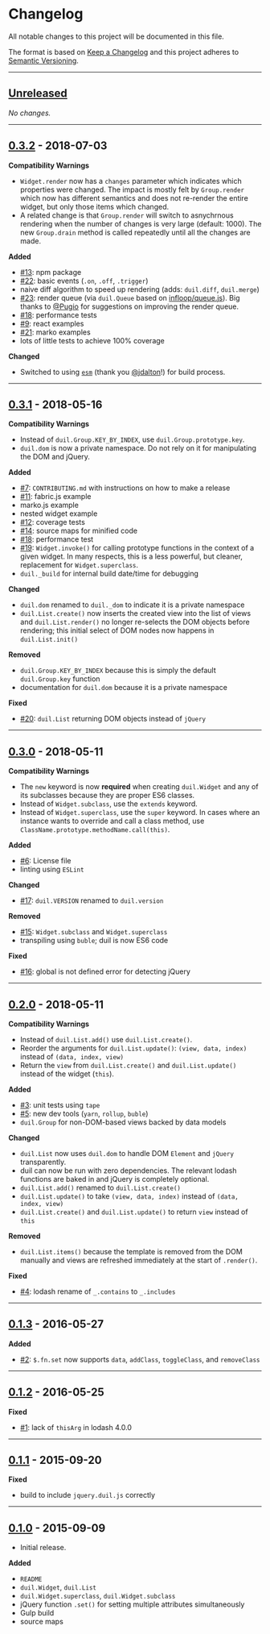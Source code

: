 # Changelog
All notable changes to this project will be documented in this file.

The format is based on [Keep a Changelog] and this project adheres to [Semantic Versioning].

[Keep a Changelog]: http://keepachangelog.com/en/1.0.0/
[Semantic Versioning]: http://semver.org/spec/v2.0.0.html

---
[Unreleased]: https://github.com/metaist/duil.js/compare/0.3.2...HEAD
## [Unreleased]
_No changes._

---
[#9]: https://github.com/metaist/duil.js/issues/9
[#13]: https://github.com/metaist/duil.js/issues/13
[#18]: https://github.com/metaist/duil.js/issues/18
[#21]: https://github.com/metaist/duil.js/issues/21
[#22]: https://github.com/metaist/duil.js/issues/22
[#23]: https://github.com/metaist/duil.js/issues/23
[0.3.2]: https://github.com/metaist/duil.js/compare/0.3.1...0.3.2
## [0.3.2] - 2018-07-03
**Compatibility Warnings**
- `Widget.render` now has a `changes` parameter which indicates which properties were changed. The impact is mostly felt by `Group.render` which now has different semantics and does not re-render the entire widget, but only those items which changed.
- A related change is that `Group.render` will switch to asnychrnous rendering when the number of changes is very large (default: 1000). The new `Group.drain` method is called repeatedly until all the changes are made.

**Added**
- [#13]: npm package
- [#22]: basic events (`.on`, `.off`, `.trigger`)
- naive diff algorithm to speed up rendering (adds: `duil.diff`, `duil.merge`)
- [#23]: render queue (via `duil.Queue` based on [infloop/queue.js](https://gist.github.com/infloop/8469659)). Big thanks to [@Pugio](https://github.com/Pugio) for suggestions on improving the render queue.
- [#18]: performance tests
- [#9]: react examples
- [#21]: marko examples
- lots of little tests to achieve 100% coverage

**Changed**
- Switched to using [`esm`](https://github.com/standard-things/esm) (thank you [@jdalton](https://github.com/jdalton)!) for build process.

---
[#7]: https://github.com/metaist/duil.js/issues/7
[#11]: https://github.com/metaist/duil.js/issues/11
[#13]: https://github.com/metaist/duil.js/issues/13
[#14]: https://github.com/metaist/duil.js/issues/14
[#12]: https://github.com/metaist/duil.js/issues/12
[#18]: https://github.com/metaist/duil.js/issues/18
[#19]: https://github.com/metaist/duil.js/issues/19
[#20]: https://github.com/metaist/duil.js/issues/20
[0.3.1]: https://github.com/metaist/duil.js/compare/0.3.0...0.3.1
## [0.3.1] - 2018-05-16
**Compatibility Warnings**
- Instead of `duil.Group.KEY_BY_INDEX`, use `duil.Group.prototype.key`.
- `duil.dom` is now a private namespace. Do not rely on it for manipulating the DOM and jQuery.

**Added**
- [#7]: `CONTRIBUTING.md` with instructions on how to make a release
- [#11]: fabric.js example
- marko.js example
- nested widget example
- [#12]: coverage tests
- [#14]: source maps for minified code
- [#18]: performance test
- [#19]: `Widget.invoke()` for calling prototype functions in the context of a given widget. In many respects, this is a less powerful, but cleaner, replacement for `Widget.superclass`.
- `duil._build` for internal build date/time for debugging

**Changed**
- `duil.dom` renamed to `duil._dom` to indicate it is a private namespace
- `duil.List.create()` now inserts the created view into the list of views and `duil.List.render()` no longer re-selects the DOM objects before rendering; this initial select of DOM nodes now happens in `duil.List.init()`

**Removed**
- `duil.Group.KEY_BY_INDEX` because this is simply the default `duil.Group.key` function
- documentation for `duil.dom` because it is a private namespace

**Fixed**
- [#20]: `duil.List` returning DOM objects instead of `jQuery`

---
[#6]: https://github.com/metaist/duil.js/issues/6
[#15]: https://github.com/metaist/duil.js/issues/15
[#16]: https://github.com/metaist/duil.js/issues/16
[#17]: https://github.com/metaist/duil.js/issues/17
[0.3.0]: https://github.com/metaist/duil.js/compare/0.2.0...0.3.0
## [0.3.0] - 2018-05-11
**Compatibility Warnings**
- The `new` keyword is now **required** when creating `duil.Widget` and any of its subclasses because they are proper ES6 classes.
- Instead of `Widget.subclass`, use the `extends` keyword.
- Instead of `Widget.superclass`, use the `super` keyword. In cases where an instance wants to override and call a class method, use `ClassName.prototype.methodName.call(this)`.

**Added**
- [#6]: License file
- linting using `ESLint`

**Changed**
- [#17]: `duil.VERSION` renamed to `duil.version`

**Removed**
- [#15]: `Widget.subclass` and `Widget.superclass`
- transpiling using `buble`; duil is now ES6 code

**Fixed**
- [#16]: global is not defined error for detecting jQuery

---
[#3]: https://github.com/metaist/duil.js/issues/3
[#4]: https://github.com/metaist/duil.js/issues/4
[#5]: https://github.com/metaist/duil.js/issues/5
[0.2.0]: https://github.com/metaist/duil.js/compare/0.1.3...0.2.0
## [0.2.0] - 2018-05-11
**Compatibility Warnings**
- Instead of `duil.List.add()` use `duil.List.create()`.
- Reorder the arguments for `duil.List.update()`: `(view, data, index)` instead of `(data, index, view)`
- Return the `view` from `duil.List.create()` and `duil.List.update()` instead of the widget (`this`).

**Added**
- [#3]: unit tests using `tape`
- [#5]: new dev tools (`yarn`, `rollup`, `buble`)
- `duil.Group` for non-DOM-based views backed by data models

**Changed**
- `duil.List` now uses `duil.dom` to handle DOM `Element` and `jQuery` transparently.
- duil can now be run with zero dependencies. The relevant lodash functions are baked in and jQuery is completely optional.
- `duil.List.add()` renamed to `duil.List.create()`
- `duil.List.update()` to take `(view, data, index)` instead of `(data, index, view)`
- `duil.List.create()` and `duil.List.update()` to return `view` instead of `this`

**Removed**
- `duil.List.items()` because the template is removed from the DOM manually and views are refreshed immediately at the start of `.render()`.

**Fixed**
- [#4]: lodash rename of `_.contains` to `_.includes`

---
[#2]: https://github.com/metaist/duil.js/issues/2
[0.1.3]: https://github.com/metaist/duil.js/compare/0.1.2...0.1.3
## [0.1.3] - 2016-05-27
**Added**
- [#2]: `$.fn.set` now supports `data`, `addClass`, `toggleClass`, and `removeClass`

---
[#1]: https://github.com/metaist/duil.js/issues/1
[0.1.2]: https://github.com/metaist/duil.js/compare/0.1.1...0.1.2
## [0.1.2] - 2016-05-25
**Fixed**
- [#1]: lack of `thisArg` in lodash 4.0.0

---
[0.1.1]: https://github.com/metaist/duil.js/compare/0.1.0...0.1.1
## [0.1.1] - 2015-09-20
**Fixed**
- build to include `jquery.duil.js` correctly

---
[0.1.0]: https://github.com/metaist/duil.js/tree/0.1.0
## [0.1.0] - 2015-09-09
- Initial release.

**Added**
- `README`
- `duil.Widget`, `duil.List`
- `duil.Widget.superclass`, `duil.Widget.subclass`
- jQuery function `.set()` for setting multiple attributes simultaneously
- Gulp build
- source maps
